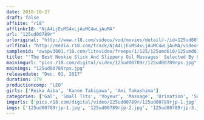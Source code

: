 ```yaml
---
date: 2018-10-27
draft: false
affsite: "r18"
afflinkr18: "NjA4LjEuMS4xLjAuMC4wLjAuMA"
url: "125ud00789r"
urloriginal: "http://www.r18.com/videos/vod/movies/detail/-/id=125ud00789r"
urlfinal: "http://media.r18.com/track/NjA4LjEuMS4xLjAuMC4wLjAuMA/videos/vod/movies/detail/-/id=125ud00789r"
samplevid: "awspv3001.r18.com/litevideo/freepv/1/125/125umd610/125umd610_dmb_w.mp4"
title: "'The Best Nookie Slick And Slippery Oil Massages' Selected By Our Viewers 6 Super Recommendations!!! Part 7 Ultra Sensual Titties"
mainimgurl: "pics.r18.com/digital/video/125ud00789r/125ud00789rps.jpg"
mainimgs: "125ud00789rps.jpg"
releasedate: "Dec. 01, 2017"
duration: 179
productioncomp: "LEO"
girls: ['Reika Aiba', 'Kanon Takigawa', 'Ami Takashima']
categories: ['Gal', 'Small Tits', 'Voyeur', 'Massage', 'Urination', 'Squirting', 'Compilation']
imgurls: ['pics.r18.com/digital/video/125ud00789r/125ud00789rjp-1.jpg', 'pics.r18.com/digital/video/125ud00789r/125ud00789rjp-2.jpg', 'pics.r18.com/digital/video/125ud00789r/125ud00789rjp-3.jpg', 'pics.r18.com/digital/video/125ud00789r/125ud00789rjp-4.jpg', 'pics.r18.com/digital/video/125ud00789r/125ud00789rjp-5.jpg', 'pics.r18.com/digital/video/125ud00789r/125ud00789rjp-6.jpg', 'pics.r18.com/digital/video/125ud00789r/125ud00789rjp-7.jpg', 'pics.r18.com/digital/video/125ud00789r/125ud00789rjp-8.jpg', 'pics.r18.com/digital/video/125ud00789r/125ud00789rjp-9.jpg', 'pics.r18.com/digital/video/125ud00789r/125ud00789rjp-10.jpg', 'pics.r18.com/digital/video/125ud00789r/125ud00789rjp-11.jpg', 'pics.r18.com/digital/video/125ud00789r/125ud00789rjp-12.jpg', 'pics.r18.com/digital/video/125ud00789r/125ud00789rjp-13.jpg', 'pics.r18.com/digital/video/125ud00789r/125ud00789rjp-14.jpg', 'pics.r18.com/digital/video/125ud00789r/125ud00789rjp-15.jpg', 'pics.r18.com/digital/video/125ud00789r/125ud00789rjp-16.jpg', 'pics.r18.com/digital/video/125ud00789r/125ud00789rjp-17.jpg', 'pics.r18.com/digital/video/125ud00789r/125ud00789rjp-18.jpg', 'pics.r18.com/digital/video/125ud00789r/125ud00789rjp-19.jpg', 'pics.r18.com/digital/video/125ud00789r/125ud00789rjp-20.jpg']
imgs: ['125ud00789rjp-1.jpg', '125ud00789rjp-2.jpg', '125ud00789rjp-3.jpg', '125ud00789rjp-4.jpg', '125ud00789rjp-5.jpg', '125ud00789rjp-6.jpg', '125ud00789rjp-7.jpg', '125ud00789rjp-8.jpg', '125ud00789rjp-9.jpg', '125ud00789rjp-10.jpg', '125ud00789rjp-11.jpg', '125ud00789rjp-12.jpg', '125ud00789rjp-13.jpg', '125ud00789rjp-14.jpg', '125ud00789rjp-15.jpg', '125ud00789rjp-16.jpg', '125ud00789rjp-17.jpg', '125ud00789rjp-18.jpg', '125ud00789rjp-19.jpg', '125ud00789rjp-20.jpg']
---
```


